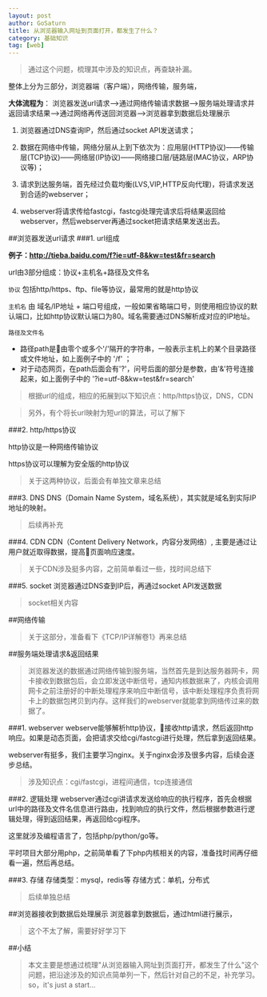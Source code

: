 ```yaml
---
layout: post
author: GoSaturn
title: 从浏览器输入网址到页面打开，都发生了什么？
category: 基础知识
tag: [web]
---
```


>通过这个问题，梳理其中涉及的知识点，再查缺补漏。

整体上分为三部分，浏览器端（客户端），网络传输，服务端，


**大体流程为**：
浏览器发送url请求——>通过网络传输请求数据——>服务端处理请求并返回请求结果——>通过网络再传送回浏览器——>浏览器拿到数据后处理展示

1. 浏览器通过DNS查询IP，然后通过socket API发送请求；

2. 数据在网络中传输，网络分层从上到下依次为：应用层(HTTP协议)——传输层(TCP协议)——网络层(IP协议)——网络接口层/链路层(MAC协议，ARP协议等)；

3. 请求到达服务端，首先经过负载均衡(LVS,VIP,HTTP反向代理)，将请求发送到合适的webserver；

4. webserver将请求传给fastcgi，fastcgi处理完请求后将结果返回给webserver，然后webserver再通过socket把请求结果发送出去。

##浏览器发送url请求
###1. url组成


**例子：http://tieba.baidu.com/f?ie=utf-8&kw=test&fr=search**

url由3部分组成：协议+主机名+路径及文件名

`协议` 包括http/https、ftp、file等协议，最常用的就是http协议

`主机名`  由 域名/IP地址 + 端口号组成，一般如果省略端口号，则使用相应协议的默认端口，比如http协议默认端口为80。域名需要通过DNS解析成对应的IP地址。

`路径及文件名` 

 - 路径path是由零个或多个'/'隔开的字符串，一般表示主机上的某个目录路径或文件地址，如上面例子中的 '/f' ；
 - 对于动态网页，在path后面会有'?'，问号后面的部分是参数，由'&'符号连接起来，如上面例子中的 '?ie=utf-8&kw=test&fr=search'

>根据url的组成，相应的拓展到以下知识点：http/https协议，DNS，CDN

>另外，有个将长url映射为短url的算法，可以了解下

###2. http/https协议

http协议是一种网络传输协议

https协议可以理解为安全版的http协议

>关于这两种协议，后面会有单独文章来总结

###3. DNS
DNS（Domain Name System，域名系统），其实就是域名到实际IP地址的映射。
>后续再补充

###4. CDN
CDN（Content Delivery Network，内容分发网络）, 主要是通过让用户就近取得数据，提高页面响应速度。
>关于CDN涉及挺多内容，之前简单看过一些，找时间总结下

###5. socket
浏览器通过DNS查到IP后，再通过socket API发送数据
>socket相关内容

##网络传输
>关于这部分，准备看下《TCP/IP详解卷1》再来总结

##服务端处理请求&返回结果
>浏览器发送的数据通过网络传输到服务端，当然首先是到达服务器网卡，网卡接收到数据包后，会立即发送中断信号，通知内核数据来了，内核会调用网卡之前注册好的中断处理程序来响应中断信号，该中断处理程序负责将网卡上的数据包拷贝到内存。这样我们的webserver就能拿到网络传过来的数据了。

###1. webserver
webserve能够解析http协议，接收http请求，然后返回http响应。如果是动态页面，会把请求交给cgi/fastcgi进行处理，然后拿到返回结果。

webserver有挺多，我们主要学习nginx。关于nginx会涉及很多内容，后续会逐步总结。
>涉及知识点：cgi/fastcgi，进程间通信，tcp连接通信

###2. 逻辑处理
webserver通过cgi讲请求发送给响应的执行程序，首先会根据url中的路径及文件名信息进行路由，找到响应的执行文件，然后根据参数进行逻辑处理，得到返回结果，再返回给cgi程序。

这里就涉及编程语言了，包括php/python/go等。

平时项目大部分用php，之前简单看了下php内核相关的内容，准备找时间再仔细看一遍，然后再总结。

###3. 存储
存储类型：mysql，redis等
存储方式：单机，分布式
>后续单独总结

##浏览器接收到数据后处理展示
浏览器拿到数据后，通过html进行展示，
>这个不太了解，需要好好学习下

##小结
>本文主要是想通过梳理"从浏览器输入网址到页面打开，都发生了什么"这个问题，把沿途涉及的知识点简单列一下，然后针对自己的不足，补充学习。
> so，it's just a start...
